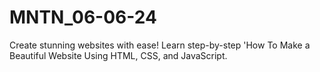 # MNTN_06-06-24
Create stunning websites with ease! Learn step-by-step 'How To Make a Beautiful Website Using HTML, CSS, and JavaScript.
